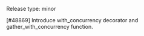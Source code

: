Release type: minor

[#48869] Introduce with_concurrency decorator and gather_with_concurrency function.
